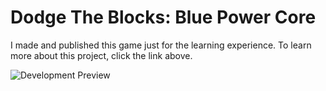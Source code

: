 # Dodge The Blocks: Blue Power Core

I made and published this game just for the learning experience. To learn more about this project, click the link above.

![Development Preview](https://dennise.me/projects/dodgetheblocks/development.png)